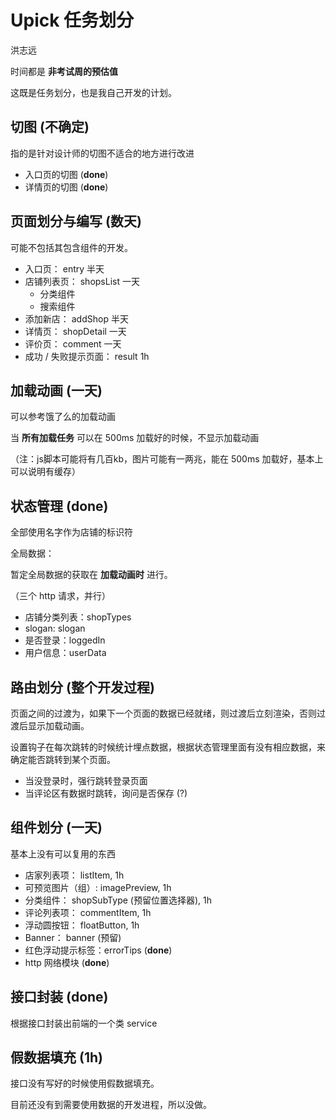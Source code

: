 # Upick 任务划分

洪志远

时间都是 **非考试周的预估值**

这既是任务划分，也是我自己开发的计划。

## 切图 (不确定)

指的是针对设计师的切图不适合的地方进行改进

* 入口页的切图 (**done**)
* 详情页的切图 (**done**)

## 页面划分与编写 (数天)

可能不包括其包含组件的开发。

* 入口页： entry 半天
* 店铺列表页： shopsList 一天
  * 分类组件
  * 搜索组件
* 添加新店： addShop 半天
* 详情页： shopDetail 一天
* 评价页： comment 一天
* 成功 / 失败提示页面： result 1h

## 加载动画 (一天)

可以参考饿了么的加载动画

当 **所有加载任务** 可以在 500ms 加载好的时候，不显示加载动画

（注：js脚本可能将有几百kb，图片可能有一两兆，能在 500ms 加载好，基本上可以说明有缓存）

## 状态管理 (done)

全部使用名字作为店铺的标识符

全局数据：

暂定全局数据的获取在 **加载动画时** 进行。

（三个 http 请求，并行）

* 店铺分类列表：shopTypes
* slogan: slogan
* 是否登录：loggedIn
* 用户信息：userData


## 路由划分 (整个开发过程)

页面之间的过渡为，如果下一个页面的数据已经就绪，则过渡后立刻渲染，否则过渡后显示加载动画。

设置钩子在每次跳转的时候统计埋点数据，根据状态管理里面有没有相应数据，来确定能否跳转到某个页面。

* 当没登录时，强行跳转登录页面
* 当评论区有数据时跳转，询问是否保存 (?)


## 组件划分 (一天)

基本上没有可以复用的东西

* 店家列表项： listItem, 1h
* 可预览图片（组）: imagePreview, 1h
* 分类组件： shopSubType (预留位置选择器), 1h
* 评论列表项： commentItem, 1h
* 浮动圆按钮： floatButton, 1h
* Banner： banner (预留)
* 红色浮动提示标签：errorTips (**done**)
* http 网络模块 (**done**)


## 接口封装 (**done**)

根据接口封装出前端的一个类 service


## 假数据填充 (1h)

接口没有写好的时候使用假数据填充。

目前还没有到需要使用数据的开发进程，所以没做。
